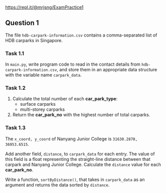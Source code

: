 


https://repl.it/@mrjsng/ExamPractice1

## Question 1

The file `hdb-carpark-information.csv` contains a comma-separated list of HDB carparks in Singapore.

### Task 1.1

In `main.py`, write program code to read in the contact details from `hdb-carpark-information.csv`, and store them in an appropriate data structure with the variable name `carpark_data`.

### Task 1.2

1. Calculate the total number of each **car_park_type**:
   - surface carparks
   - multi-storey carparks
2. Return the **car_park_no** with the highest number of total carparks.


### Task 1.3

The `x_coord, y_coord` of Nanyang Junior College is `31630.2870, 36953.6515`.

Add another field, `distance`, to `carpark_data` for each entry. The value of this field is a float representing the straight-line distance between that carpark and Nanyang Junior College. Calculate the `distance` value for each **car_park_no**.

Write a function, `sortByDistance()`, that takes in `carpark_data` as an argument and returns the data sorted by `distance`.